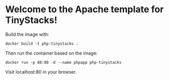# Welcome to the Apache template for TinyStacks!

Build the image with:
```
docker build -t php-tinystacks .
```

Then run the container based on the image:
```
docker run -p 80:80 -d --name phpapp php-tinystacks
```

Visit localhost:80 in your browser.